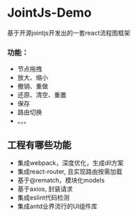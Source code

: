 # JointJs-Demo
基于开源jointjs开发出的一套react流程图框架
### 功能：
- 节点拖拽
- 放大、缩小
- 撤销、重做
- 还原、清空、重置
- 保存
- 路由切换
- 。。。

## 工程有哪些功能

* 集成webpack，深度优化，生成dll方案
* 集成react-router, 且实现路由按需加载
* 基于@rematch，模块化models
* 基于axios, 封装请求
* 集成eslint代码检测
* 集成antd业界流行的UI组件库
